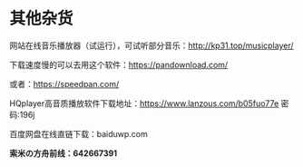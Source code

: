 # 其他杂货

网站在线音乐播放器（试运行），可试听部分音乐：<http://kp31.top/musicplayer/>

下载速度慢的可以去用这个软件：<https://pandownload.com/>

或者：<https://speedpan.com/>

HQplayer高音质播放软件下载地址：<https://www.lanzous.com/b05fuo77e> 密码:196j 

百度网盘在线直链下载：baiduwp.com











**索米の方舟前线：642667391**